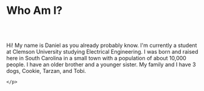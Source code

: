 <!DOCTYPE html>
<html>

<head>
    <title>About Me</title>
</head>

<body>
    <h1><strong>Who Am I?</strong></h1>
    <br /><br />
    <p>Hi! My name is Daniel as you already probably know. I'm currently a student at Clemson University studying
        Electrical Engineering. I was born and raised here in South Carolina in a small town with a population of about
        10,000 people. I have an older brother and a younger sister. My family and I have 3 dogs, Cookie, Tarzan, and
        Tobi.<br>
        
    </p>
</body>

</html>
